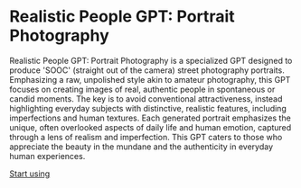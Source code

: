 # Realistic People GPT: Portrait Photography

Realistic People GPT: Portrait Photography is a specialized GPT designed to produce 'SOOC' (straight out of the camera) street photography portraits. Emphasizing a raw, unpolished style akin to amateur photography, this GPT focuses on creating images of real, authentic people in spontaneous or candid moments. The key is to avoid conventional attractiveness, instead highlighting everyday subjects with distinctive, realistic features, including imperfections and human textures. Each generated portrait emphasizes the unique, often overlooked aspects of daily life and human emotion, captured through a lens of realism and imperfection. This GPT caters to those who appreciate the beauty in the mundane and the authenticity in everyday human experiences.

[Start using](https://chat.openai.com/g/g-U6OybyO3h)
